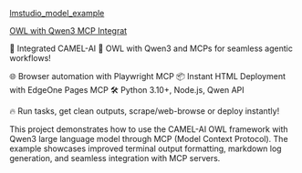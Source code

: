 [lmstudio_model_example](https://github.com/camel-ai/camel/blob/master/examples/models/lmstudio_model_example.py)

[OWL with Qwen3 MCP Integrat](https://github.com/camel-ai/owl/tree/main/community_usecase/qwen3_mcp)

🚀 Integrated CAMEL-AI 🦉 OWL with Qwen3 and MCPs for seamless agentic workflows!

🌐 Browser automation with Playwright MCP
📦 Instant HTML Deployment with EdgeOne Pages MCP 
🛠️ Python 3.10+, Node.js, Qwen API

🔥 Run tasks, get clean outputs, scrape/web-browse or deploy instantly!

This project demonstrates how to use the CAMEL-AI OWL framework with Qwen3 large language model through MCP (Model Context Protocol). The example showcases improved terminal output formatting, markdown log generation, and seamless integration with MCP servers.

